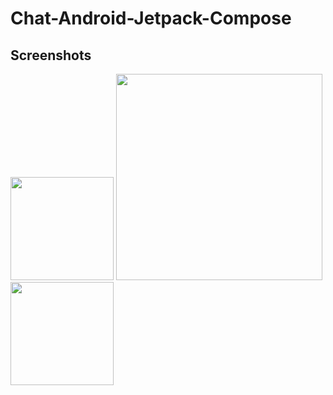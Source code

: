 # Chat-Android-Jetpack-Compose

## Screenshots

<img src="https://github.com/tirthsompura/FirebaseChat-Android-Jetpack-Compose/assets/36097066/2198aa10-de50-4d71-8623-83f1dd296e6f" width="165"> 
<img src="https://github.com/tirthsompura/FirebaseChat-Android-Jetpack-Compose/assets/36097066/c1b5a465-63fb-477d-9c08-80d6aa887fc0" width="330">
<img src="https://github.com/tirthsompura/FirebaseChat-Android-Jetpack-Compose/assets/36097066/3eefeeea-8002-45ba-9486-c96436b9b761" width="165"> 

